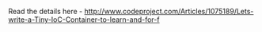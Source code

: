 Read the details here - http://www.codeproject.com/Articles/1075189/Lets-write-a-Tiny-IoC-Container-to-learn-and-for-f
